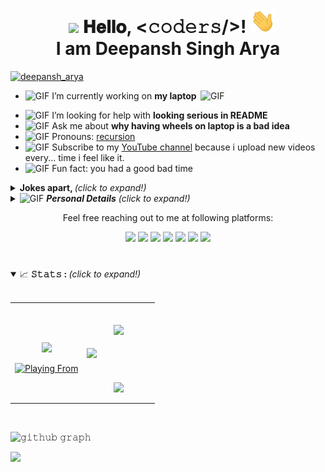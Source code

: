 <h1 align="center">
 <a target="_blank">&nbsp;&nbsp;<img src="https://github.com/JayantGoel001/JayantGoel001/blob/a8303c42048473834c4a215fbabf3df32158c2d8/GIF/Earth.gif" width="24px" style="max-width:100%;"></a>
 𝐇𝐞𝐥𝐥𝐨, &lt;𝚌𝚘𝚍𝚎𝚛𝚜/&gt;!
 <a target="_blank"><img src="https://raw.githubusercontent.com/ABSphreak/ABSphreak/master/gifs/Hi.gif" width="40px" /></a>
 <br>
 I am Deepansh Singh Arya
</h1>

<p align="left"> 
  <a href="https://twitter.com/deepansh_arya" target="blank"><img src="https://img.shields.io/twitter/follow/deepansh_arya?logo=twitter&style=for-the-badge" alt="deepansh_arya" /></a> 
</p>

<img align="right" alt="GIF" src="https://github.com/deepansharya1111/deepansharya1111/blob/main/assets/mac.gif" width="200vw" />


- <img alt="GIF" src="https://github.com/deepansharya1111/deepansharya1111/blob/main/assets/wave.gif?raw=1" width="20vw" /> I’m currently working on **my laptop**
<!-- <img alt="GIF" src="https://github.com/deepansharya1111/deepansharya1111/blob/main/assets/gandalf_parrot.gif?raw=1" width="20vw" /> I’m currently learning how to annoy people with number of ![](https://komarev.com/ghpvc/?username=deepansharya1111&label=Visiting%20Coders&color=blue&style=flat-square) -->
- <img alt="GIF" src="https://github.com/deepansharya1111/deepansharya1111/blob/main/assets/hmm.gif?raw=1" width="20vw" /> I’m looking for help with **looking serious in README**
- <img alt="GIF" src="https://github.com/deepansharya1111/deepansharya1111/blob/main/assets/headbang.gif?raw=1" width="22vw" /> Ask me about **why having wheels on laptop is a bad idea**
- <img alt="GIF" src="https://github.com/deepansharya1111/deepansharya1111/blob/main/assets/powerup.gif?raw=1" width="20vw" /> Pronouns: [recursion](https://github.com/deepansharya1111/)
- <img alt="GIF" src="https://media.giphy.com/media/gjNpNqwG5H8oRYfZFe/giphy.gif" width="22vw" /> Subscribe to my [YouTube channel](https://www.youtube.com/deepansharya1111) because i upload new videos every... time i feel like it.
- <img alt="GIF" src="https://github.com/deepansharya1111/deepansharya1111/blob/main/assets/coin.gif?raw=1" width="20vw" /> Fun fact: you had a good bad time

<details>
 <summary> <b>Jokes apart, </b> <i>(click to expand!)</i> </summary>
 <br>
 Here are few things you may be interested to stalk
 
 <ul>
  <img align="right" alt="GIF" src="https://github.com/deepansharya1111/deepansharya1111/blob/main/assets/Matrix_Digital_rain_medium.gif" width="200vw" />
  <li> My primary coding language: Python, Secondary: C++, Tertiary: Java
  <li> Competitive Programming, CTFs, and Web development is what I do. Sometimes ML on Kaggle.
  <li> If you love cryptography, then try finding me on <a href="https://cryptohack.org/">cryptohack</a> :heart: </li>
  <li> I have been learning recently on <a href="https://tryhackme.com">TryHackMe</a> and its fun! </li>
  <li> Lets compete together on <a href="https://picoctf.org/">picoCTF</a> together: looking for a partner? </li>
  <li> I'm getting a hang of <a href="https://www.hackthebox.eu/">HackTheBox</a> </li>
  <li> Invite me to your team if you play <a href="https://capturetheflag.withgoogle.com/"> Google's CTF </a>
  <li> Here's one addition to your <a href="https://www.youtube.com/watch?v=RDbvC5I9wtw"/>Coding Music</a> library
 </ul>
</details>

<details>
 <summary> <img alt="GIF" src="https://github.com/deepansharya1111/temp/blob/main/star%20rainbow.gif" width="20vw" /> <b><i>Personal Details</i></b> <i>(click to expand!)</i>
 </summary>
 <ul>
  <li> Passionate for learning & exploring new Tech
  <img align="right" alt="GIF" src="https://github.com/deepansharya1111/deepansharya1111/blob/main/assets/hackerman.gif" width="200vw" />
  <ul>
   <li> Always ready to work for empowering the student community
   <li> Part time freelance web developer. 
   <li> Fiver Link: 🙈(forgot to drop)
  </ul>
  <li> <a href="https://www.youtube.com/watch?v=dQw4w9WgXcQ">Personal Details</a>
  <li> <a href="mailto:farziemailid6969@gmail.com">Report Here</a> if anything breaks
 </ul>
</details>

<p align="center">Feel free reaching out to me at following platforms:</p>

<p align="center">
  <a href="https://www.linkedin.com/in/deepansharya1111/"><img src="https://img.shields.io/badge/LinkedIn-0077B5?style=for-the-badge&logo=linkedin&logoColor=white"></a> 
  <a href="https://dev.to/deepansharya1111"><img src="https://img.shields.io/badge/dev.to-0A0A0A?style=for-the-badge&logo=dev.to&logoColor=white"></a> 
  <a href="https://people.sap.com/deepansharya1111"><img src="https://img.shields.io/badge/SAP-0FAAFF?style=for-the-badge&logo=sap&logoColor=white"></a> 
  <a href="https://www.instagram.com/deepansharya1111"><img src="https://img.shields.io/badge/Instagram-E4405F?style=for-the-badge&logo=instagram&logoColor=white"></a>
  <a href="https://discord.com/users/deepansharya1111#8006"><img src="https://img.shields.io/badge/Discord-white.svg?&style=for-the-badge&logo=Discord&logocolor=white"></a>
  <a href="mailto:deepansharya1111@gmail.com"><img src="https://img.shields.io/badge/Gmail-EA4335?style=for-the-badge&logo=gmail&logoColor=white"></a>
  <a href="https://twitter.com/deepansh_arya"><img src="https://img.shields.io/badge/Twitter-1DA1F2?style=for-the-badge&logo=twitter&logoColor=white"></a>
</p>

#

<details open="">
 <summary>
  <g-emoji class="g-emoji" alias="chart_with_upwards_trend" fallback-src="https://github.githubassets.com/images/icons/emoji/unicode/1f4c8.png">📈</g-emoji>
  <strong>𝚂𝚝𝚊𝚝𝚜 : </strong> <i>(click to expand!)</i> 
 </summary>
 <br> 
 <table width="100%"> 
  <tr>
   <td width="50%" rowspan="3"> &nbsp; <p align="center"><a href="https://spotify-github-profile.vercel.app/api/view?uid=oqkfmby92i8hjosir0y5c851t&redirect=true"><img src="https://spotify-github-profile.vercel.app/api/view?uid=oqkfmby92i8hjosir0y5c851t&cover_image=true&theme=default"/></a></p>
   <p align="center"><a href="https://open.spotify.com/playlist/0Nn07Pn0gbgitalAmsy5Xw?si=35d33335741c46b0n">
        <img src="https://github.com/deepansharya1111/temp/blob/main/spotify-playlist.svg" width="400vw" height="auto" alt="Playing From">
    </a></p>
   </td>
   <td width="50%"><p align="center"><br /><a href="https://github.com/deepansharya1111"><img align="center" width="90%" src="https://github-readme-stats.vercel.app/api/top-langs/?username=deepansharya1111&text_color=FFFFFF&bg_color=000000&title_color=94b4a4&langs_count=15&layout=compact&hide_border=true" /></a></p></td>
  <tr>
   <td width="50%"><img align="center" src="https://github-readme-streak-stats.herokuapp.com?user=deepansharya1111&theme=vision-friendly-dark&hide_border=true"/></td>
  </tr>
  <tr>
   <td width="50%"><br><p align="center"><a href="https://github.com/deepansharya1111"><img align="center" src="https://github-readme-stats.vercel.app/api?username=deepansharya1111&show_icons=true&hide_border=true&title_color=94b4a4&amp&icon_color=FFFFFF&amp&text_color=FFFFFF&amp&bg_color=000000&count_private=true&include_all_commits=true"/></a></td>
  </tr>
  </table>
</details>

<br>

![𝚐𝚒𝚝𝚑𝚞𝚋 𝚐𝚛𝚊𝚙𝚑](https://activity-graph.herokuapp.com/graph?username=deepansharya1111&theme=react-dark&hide_border=true&area=true)

![](https://hit.yhype.me/github/profile?user_id=30445158)


[Personal Details]: (https://www.youtube.com/watch?v=dQw4w9WgXcQ)
[twitter]: https://twitter.com/deepansh_arya
[youtube]: https://www.youtube.com/deepansharya1111
[gmail]: mailto:deepansharya1111@gmail.com
[linkedin]: https://www.linkedin.com/in/deepansharya1111/
[Medium]: https://medium.com/@deepansharya1111
[Discord]: https://discord.com/users/deepansharya1111#8006
[spotify-paused-the-songs-to-show-damn-ads]: https://spotify-github-profile.vercel.app/api/view?uid=oqkfmby92i8hjosir0y5c851t&cover_image=true&theme=default
